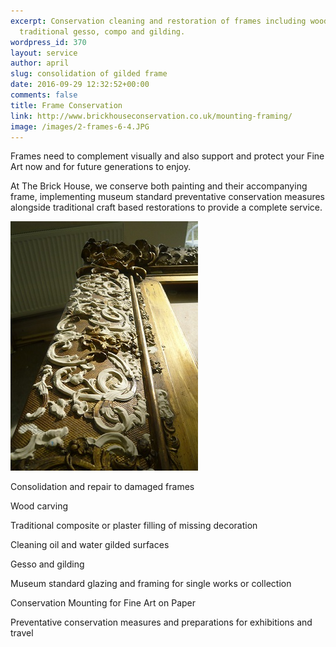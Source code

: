 ```yaml
---
excerpt: Conservation cleaning and restoration of frames including wood carving,
  traditional gesso, compo and gilding.
wordpress_id: 370
layout: service
author: april
slug: consolidation of gilded frame
date: 2016-09-29 12:32:52+00:00
comments: false
title: Frame Conservation
link: http://www.brickhouseconservation.co.uk/mounting-framing/
image: /images/2-frames-6-4.JPG
---
```

Frames need to complement visually and also support and protect your Fine Art now and for future generations to enjoy. 

At The Brick House, we conserve both painting and their accompanying frame, implementing museum standard preventative conservation measures alongside traditional craft based restorations to provide a complete service. 

![Composite restoration](/images/frameconsWinchC2.jpg "Frame Conservation")

Consolidation and repair to damaged frames

Wood carving

Traditional composite or plaster filling of missing decoration

Cleaning oil and water gilded surfaces

Gesso and gilding

Museum standard glazing and framing for single works or collection

Conservation Mounting for Fine Art on Paper

Preventative conservation measures and preparations for exhibitions and travel